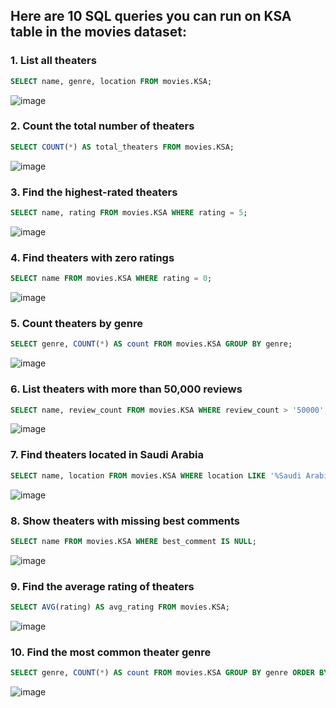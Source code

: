 ## Here are 10 SQL queries you can run on KSA table in the movies dataset:

### 1. List all theaters
```sql
SELECT name, genre, location FROM movies.KSA;
```
![image](https://github.com/user-attachments/assets/da6dc11f-e242-4a5e-9d8e-060f6d017d81)

### 2. Count the total number of theaters
```sql
SELECT COUNT(*) AS total_theaters FROM movies.KSA;
```
![image](https://github.com/user-attachments/assets/42a714c6-c8e0-4571-a0d6-f4e8ce29fb54)

### 3. Find the highest-rated theaters
```sql
SELECT name, rating FROM movies.KSA WHERE rating = 5;
```
![image](https://github.com/user-attachments/assets/54176d29-6097-4135-974f-e0bf1127d5de)

### 4. Find theaters with zero ratings
```sql
SELECT name FROM movies.KSA WHERE rating = 0;
```
![image](https://github.com/user-attachments/assets/ff04ff47-6e18-40e4-b7e8-bdcdec50e5c3)

### 5. Count theaters by genre
```sql
SELECT genre, COUNT(*) AS count FROM movies.KSA GROUP BY genre;
```
![image](https://github.com/user-attachments/assets/179261b0-d598-4a52-8366-5b4878e91cc8)

### 6. List theaters with more than 50,000 reviews
```sql
SELECT name, review_count FROM movies.KSA WHERE review_count > '50000';
```
![image](https://github.com/user-attachments/assets/c67ff2c9-4f0f-4330-8b5e-cbae7598f9a0)

### 7. Find theaters located in Saudi Arabia
```sql
SELECT name, location FROM movies.KSA WHERE location LIKE '%Saudi Arabia%';
```
![image](https://github.com/user-attachments/assets/a2b41dc8-5cdb-4381-b444-51e7658ecfc4)

### 8. Show theaters with missing best comments
```sql
SELECT name FROM movies.KSA WHERE best_comment IS NULL;
```
![image](https://github.com/user-attachments/assets/5a04a5b7-e47a-4b11-9ae1-3296e933cd95)

### 9. Find the average rating of theaters
```sql
SELECT AVG(rating) AS avg_rating FROM movies.KSA;
```
![image](https://github.com/user-attachments/assets/25c83a33-bf53-42d8-9747-229028ca44d2)

### 10. Find the most common theater genre
```sql
SELECT genre, COUNT(*) AS count FROM movies.KSA GROUP BY genre ORDER BY count DESC LIMIT 1;
```
![image](https://github.com/user-attachments/assets/b1f9038b-ae63-45fe-9c46-c23ca8ba6364)







